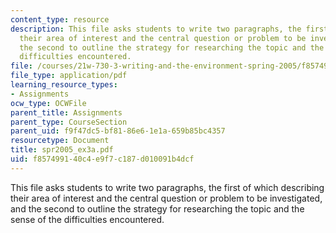 ```yaml
---
content_type: resource
description: This file asks students to write two paragraphs, the first of which describing
  their area of interest and the central question or problem to be investigated, and
  the second to outline the strategy for researching the topic and the sense of the
  difficulties encountered.
file: /courses/21w-730-3-writing-and-the-environment-spring-2005/f857499140c4e9f7c187d010091b4dcf_spr2005_ex3a.pdf
file_type: application/pdf
learning_resource_types:
- Assignments
ocw_type: OCWFile
parent_title: Assignments
parent_type: CourseSection
parent_uid: f9f47dc5-bf81-86e6-1e1a-659b85bc4357
resourcetype: Document
title: spr2005_ex3a.pdf
uid: f8574991-40c4-e9f7-c187-d010091b4dcf
---
```

This file asks students to write two paragraphs, the first of which describing their area of interest and the central question or problem to be investigated, and the second to outline the strategy for researching the topic and the sense of the difficulties encountered.

